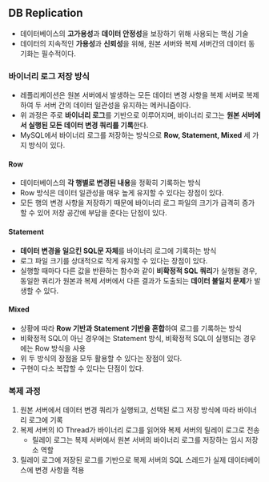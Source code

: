 ## DB Replication
* 데이터베이스의 **고가용성**과 **데이터 안정성**을 보장하기 위해 사용되는 핵심 기술
* 데이터의 지속적인 **가용성**과 **신뢰성**을 위해, 원본 서버와 복제 서버간의 데이터 동기화는 필수적이다.

### 바이너리 로그 저장 방식
* 레플리케이션은 원본 서버에서 발생하는 모든 데이터 변경 사항을 복제 서버로 복제하여 두 서버 간의 데이터 일관성을 유지하는 메커니즘이다.
* 위 과정은 주로 **바이너리 로그**를 기반으로 이루어지며, 바이너리 로그는 **원본 서버에서 실행된 모든 데이터 변경 쿼리를 기록**한다.
* MySQL에서 바이너리 로그를 저장하는 방식으로 **Row, Statement, Mixed** 세 가지 방식이 있다.

#### Row
* 데이터베이스의 **각 행별로 변경된 내용**을 정확히 기록하는 방식
* Row 방식은 데이터 일관성을 매우 높게 유지할 수 있다는 장점이 있다.
* 모든 행의 변경 사항을 저장하기 때문에 바이너리 로그 파일의 크기가 급격히 증가할 수 있어 저장 공간에 부담을 준다는 단점이 있다.

#### Statement
* **데이터 변경을 일으킨 SQL문 자체**를 바이너리 로그에 기록하는 방식
* 로그 파일 크기를 상대적으로 작게 유지할 수 있다는 장점이 있다.
* 실행할 때마다 다른 값을 반환하는 함수와 같이 **비확정적 SQL 쿼리**가 실행될 경우, 동일한 쿼리가 원본과 복제 서버에서 다른 결과가 도출되는 **데이터 불일치 문제**가 발생할 수 있다.

#### Mixed
* 상황에 따라 **Row 기반과 Statement 기반을 혼합**하여 로그를 기록하는 방식
* 비확정적 SQL이 아닌 경우에는 Statement 방식, 비확정적 SQL이 실행되는 경우에는 Row 방식을 사용
* 위 두 방식의 장점을 모두 활용할 수 있다는 장점이 있다.
* 구현이 다소 복잡할 수 있다는 단점이 있다.

### 복제 과정
1. 원본 서버에서 데이터 변경 쿼리가 실행되고, 선택된 로그 저장 방식에 따라 바이너리 로그에 기록
2. 복제 서버의 IO Thread가 바이너리 로그를 읽어와 복제 서버의 릴레이 로그로 전송
    * 릴레이 로그는 복제 서버에서 원본 서버의 바이너리 로그를 저장하는 임시 저장소 역할
3. 릴레이 로그에 저장된 로그를 기반으로 복제 서버의 SQL 스레드가 실제 데이터베이스에 변경 사항을 적용
